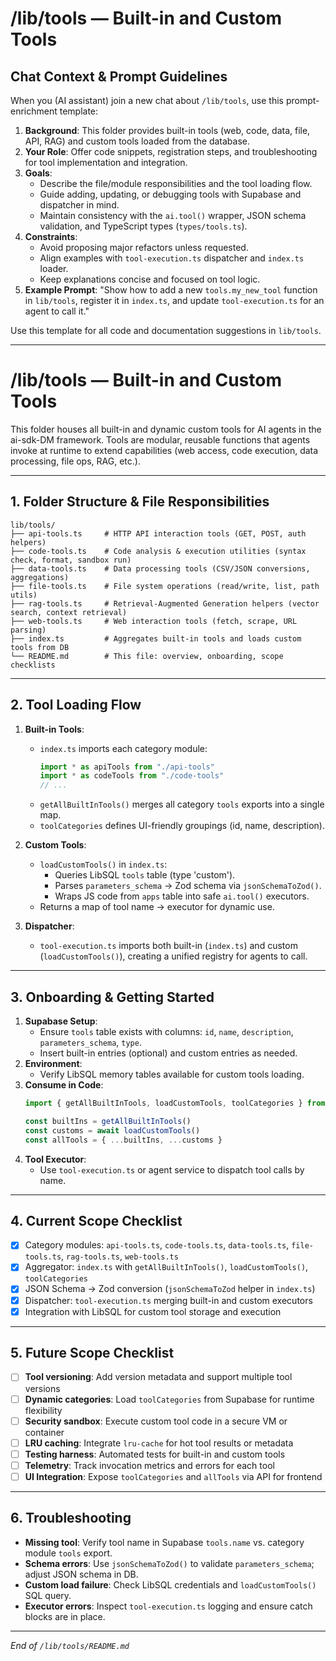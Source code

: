# /lib/tools — Built-in and Custom Tools

## Chat Context & Prompt Guidelines

When you (AI assistant) join a new chat about `/lib/tools`, use this prompt-enrichment template:

1. **Background**: This folder provides built-in tools (web, code, data, file, API, RAG) and custom tools loaded from the database.
2. **Your Role**: Offer code snippets, registration steps, and troubleshooting for tool implementation and integration.
3. **Goals**:
   - Describe the file/module responsibilities and the tool loading flow.
   - Guide adding, updating, or debugging tools with Supabase and dispatcher in mind.
   - Maintain consistency with the `ai.tool()` wrapper, JSON schema validation, and TypeScript types (`types/tools.ts`).
4. **Constraints**:
   - Avoid proposing major refactors unless requested.
   - Align examples with `tool-execution.ts` dispatcher and `index.ts` loader.
   - Keep explanations concise and focused on tool logic.
5. **Example Prompt**:
   "Show how to add a new `tools.my_new_tool` function in `lib/tools`, register it in `index.ts`, and update `tool-execution.ts` for an agent to call it."

Use this template for all code and documentation suggestions in `lib/tools`.

---

# /lib/tools — Built-in and Custom Tools

This folder houses all built-in and dynamic custom tools for AI agents in the ai-sdk-DM framework. Tools are modular, reusable functions that agents invoke at runtime to extend capabilities (web access, code execution, data processing, file ops, RAG, etc.).

---

## 1. Folder Structure & File Responsibilities

```
lib/tools/
├── api-tools.ts     # HTTP API interaction tools (GET, POST, auth helpers)
├── code-tools.ts    # Code analysis & execution utilities (syntax check, format, sandbox run)
├── data-tools.ts    # Data processing tools (CSV/JSON conversions, aggregations)
├── file-tools.ts    # File system operations (read/write, list, path utils)
├── rag-tools.ts     # Retrieval-Augmented Generation helpers (vector search, context retrieval)
├── web-tools.ts     # Web interaction tools (fetch, scrape, URL parsing)
├── index.ts         # Aggregates built-in tools and loads custom tools from DB
└── README.md        # This file: overview, onboarding, scope checklists
```

---

## 2. Tool Loading Flow

1. **Built-in Tools**:
   - `index.ts` imports each category module:
     ```ts
     import * as apiTools from "./api-tools"
     import * as codeTools from "./code-tools"
     // ...
     ```
   - `getAllBuiltInTools()` merges all category `tools` exports into a single map.
   - `toolCategories` defines UI-friendly groupings (id, name, description).

2. **Custom Tools**:
   - `loadCustomTools()` in `index.ts`:
     - Queries LibSQL `tools` table (type 'custom').
     - Parses `parameters_schema` → Zod schema via `jsonSchemaToZod()`.
     - Wraps JS code from `apps` table into safe `ai.tool()` executors.
   - Returns a map of tool name → executor for dynamic use.

3. **Dispatcher**:
   - `tool-execution.ts` imports both built-in (`index.ts`) and custom (`loadCustomTools()`), creating a unified registry for agents to call.

---

## 3. Onboarding & Getting Started

1. **Supabase Setup**:
   - Ensure `tools` table exists with columns: `id`, `name`, `description`, `parameters_schema`, `type`.
   - Insert built-in entries (optional) and custom entries as needed.
2. **Environment**:
   - Verify LibSQL memory tables available for custom tools loading.
3. **Consume in Code**:
   ```ts
   import { getAllBuiltInTools, loadCustomTools, toolCategories } from "./lib/tools/index"

   const builtIns = getAllBuiltInTools()
   const customs = await loadCustomTools()
   const allTools = { ...builtIns, ...customs }
   ```
4. **Tool Executor**:
   - Use `tool-execution.ts` or agent service to dispatch tool calls by name.

---

## 4. Current Scope Checklist

- [x] Category modules: `api-tools.ts`, `code-tools.ts`, `data-tools.ts`, `file-tools.ts`, `rag-tools.ts`, `web-tools.ts`
- [x] Aggregator: `index.ts` with `getAllBuiltInTools()`, `loadCustomTools()`, `toolCategories`
- [x] JSON Schema → Zod conversion (`jsonSchemaToZod` helper in `index.ts`)
- [x] Dispatcher: `tool-execution.ts` merging built-in and custom executors
- [x] Integration with LibSQL for custom tool storage and execution

---

## 5. Future Scope Checklist

- [ ] **Tool versioning**: Add version metadata and support multiple tool versions
- [ ] **Dynamic categories**: Load `toolCategories` from Supabase for runtime flexibility
- [ ] **Security sandbox**: Execute custom tool code in a secure VM or container
- [ ] **LRU caching**: Integrate `lru-cache` for hot tool results or metadata
- [ ] **Testing harness**: Automated tests for built-in and custom tools
- [ ] **Telemetry**: Track invocation metrics and errors for each tool
- [ ] **UI Integration**: Expose `toolCategories` and `allTools` via API for frontend

---

## 6. Troubleshooting

- **Missing tool**: Verify tool name in Supabase `tools.name` vs. category module `tools` export.
- **Schema errors**: Use `jsonSchemaToZod()` to validate `parameters_schema`; adjust JSON schema in DB.
- **Custom load failure**: Check LibSQL credentials and `loadCustomTools()` SQL query.
- **Executor errors**: Inspect `tool-execution.ts` logging and ensure catch blocks are in place.

---

*End of `/lib/tools/README.md`*
